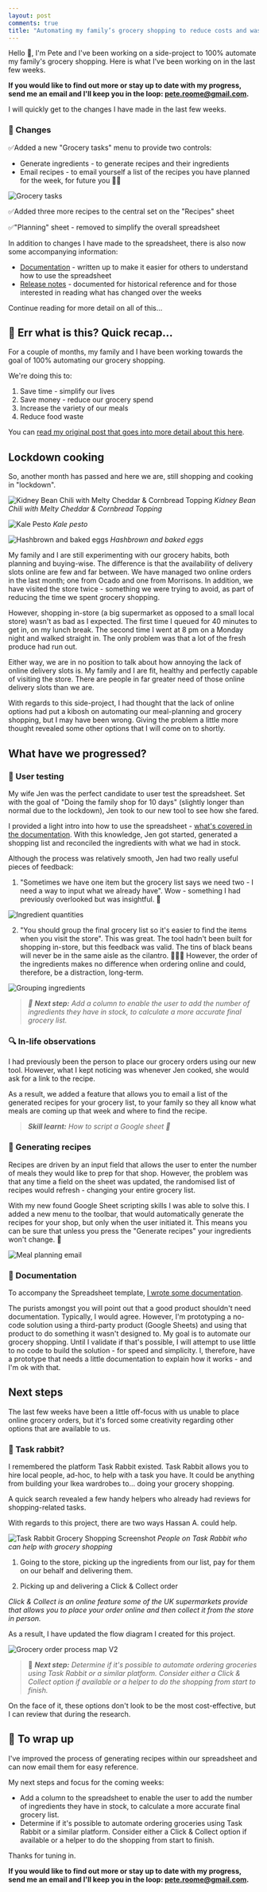 ```yaml
---
layout: post
comments: true
title: "Automating my family’s grocery shopping to reduce costs and waste: user testing, emailing recipes and Task Rabbit"
---
```


Hello 👋, I'm Pete and I've been working on a side-project to 100% automate my family's grocery shopping. Here is what I've been working on in the last few weeks.

**If you would like to find out more or stay up to date with my progress, send me an email and I'll keep you in the loop: [pete.roome@gmail.com](mailto:pete.roome@gmail.com).**

I will quickly get to the changes I have made in the last few weeks.

### 📝 Changes

✅Added a new "Grocery tasks" menu to provide two controls:
- Generate ingredients - to generate recipes and their ingredients
- Email recipes - to email yourself a list of the recipes you have planned for the week, for future you 👨‍🎤

![Grocery tasks](/images/2020-04-28-automating-my-familys-grocery-shopping-to-reduce-costs-and-waste-user-testing-emailing-recipes-and-task-rabbit/grocery-tasks.png)

✅Added three more recipes to the central set on the "Recipes" sheet

✅"Planning" sheet - removed to simplify the overall spreadsheet

In addition to changes I have made to the spreadsheet, there is also now some accompanying information:

- [Documentation](https://www.notion.so/Household-grocery-list-documentation-32d2c8a4d2624bf28419d1052c29bf20) - written up to make it easier for others to understand how to use the spreadsheet
- [Release notes](https://www.notion.so/Release-notes-056a54c50ec14b23bf83669e16e050e9) - documented for historical reference and for those interested in reading what has changed over the weeks

Continue reading for more detail on all of this…

## 🤔 Err what is this? Quick recap…

For a couple of months, my family and I have been working towards the goal of 100% automating our grocery shopping.

We're doing this to:

1. Save time - simplify our lives
2. Save money - reduce our grocery spend
3. Increase the variety of our meals
4. Reduce food waste

You can [read my original post that goes into more detail about this here](https://www.peteroome.com/2020/02/29/automating-our-weekly-groceries-version-1.html).

## Lockdown cooking

So, another month has passed and here we are, still shopping and cooking in "lockdown".

![Kidney Bean Chili with Melty Cheddar & Cornbread Topping](/images/2020-04-28-automating-my-familys-grocery-shopping-to-reduce-costs-and-waste-user-testing-emailing-recipes-and-task-rabbit/Kidney-Bean-Chili-with-Melty-Cheddar-Cornbread-Topping.jpg)
*Kidney Bean Chili with Melty Cheddar & Cornbread Topping*

![Kale Pesto](/images/2020-04-28-automating-my-familys-grocery-shopping-to-reduce-costs-and-waste-user-testing-emailing-recipes-and-task-rabbit/Kale-pesto.jpg)
*Kale pesto*

![Hashbrown and baked eggs](/images/2020-04-28-automating-my-familys-grocery-shopping-to-reduce-costs-and-waste-user-testing-emailing-recipes-and-task-rabbit/Hashbrown-and-baked-eggs.jpg)
*Hashbrown and baked eggs*

My family and I are still experimenting with our grocery habits, both planning and buying-wise. The difference is that the availability of delivery slots online are few and far between. We have managed two online orders in the last month; one from Ocado and one from Morrisons. In addition, we have visited the store twice - something we were trying to avoid, as part of reducing the time we spent grocery shopping.

However, shopping in-store (a big supermarket as opposed to a small local store) wasn't as bad as I expected. The first time I queued for 40 minutes to get in, on my lunch break. The second time I went at 8 pm on a Monday night and walked straight in. The only problem was that a lot of the fresh produce had run out.

Either way, we are in no position to talk about how annoying the lack of online delivery slots is. My family and I are fit, healthy and perfectly capable of visiting the store. There are people in far greater need of those online delivery slots than we are.

With regards to this side-project, I had thought that the lack of online options had put a kibosh on automating our meal-planning and grocery shopping, but I may have been wrong. Giving the problem a little more thought revealed some other options that I will come on to shortly.

## What have we progressed?

### 🧪 User testing

My wife Jen was the perfect candidate to user test the spreadsheet. Set with the goal of "Doing the family shop for 10 days" (slightly longer than normal due to the lockdown), Jen took to our new tool to see how she fared.

I provided a light intro into how to use the spreadsheet - [what's covered in the documentation](https://www.notion.so/Household-grocery-list-documentation-32d2c8a4d2624bf28419d1052c29bf20). With this knowledge, Jen got started, generated a shopping list and reconciled the ingredients with what we had in stock.

Although the process was relatively smooth, Jen had two really useful pieces of feedback:

1. "Sometimes we have one item but the grocery list says we need two - I need a way to input what we already have".  Wow - something I had previously overlooked but was insightful. 🤔

![Ingredient quantities](/images/2020-04-28-automating-my-familys-grocery-shopping-to-reduce-costs-and-waste-user-testing-emailing-recipes-and-task-rabbit/ingredient-quantities.png)

2. "You should group the final grocery list so it's easier to find the items when you visit the store". This was great. The tool hadn't been built for shopping in-store, but this feedback was valid. The tins of black beans will never be in the same aisle as the cilantro. 🤦🏼‍♂️ However, the order of the ingredients makes no difference when ordering online and could, therefore, be a distraction, long-term.

![Grouping ingredients](/images/2020-04-28-automating-my-familys-grocery-shopping-to-reduce-costs-and-waste-user-testing-emailing-recipes-and-task-rabbit/grouping-ingredients.png)

> *🦄 **Next step:** Add a column to enable the user to add the number of ingredients they have in stock, to calculate a more accurate final grocery list.*

### 🔍 In-life observations

I had previously been the person to place our grocery orders using our new tool. However, what I kept noticing was whenever Jen cooked, she would ask for a link to the recipe.

As a result, we added a feature that allows you to email a list of the generated recipes for your grocery list, to your family so they all know what meals are coming up that week and where to find the recipe.

> ***Skill learnt:** How to script a Google sheet 🎉*

### 🍔 Generating recipes

Recipes are driven by an input field that allows the user to enter the number of meals they would like to prep for that shop. However, the problem was that any time a field on the sheet was updated, the randomised list of recipes would refresh - changing your entire grocery list.

With my new found Google Sheet scripting skills I was able to solve this. I added a new menu to the toolbar, that would automatically generate the recipes for your shop, but only when the user initiated it. This means you can be sure that unless you press the "Generate recipes" your ingredients won't change. 💪

![Meal planning email](/images/2020-04-28-automating-my-familys-grocery-shopping-to-reduce-costs-and-waste-user-testing-emailing-recipes-and-task-rabbit/meal-planning-email.jpg)

### 📒 Documentation

To accompany the Spreadsheet template, [I wrote some documentation](https://www.notion.so/Household-grocery-list-documentation-32d2c8a4d2624bf28419d1052c29bf20).

The purists amongst you will point out that a good product shouldn't need documentation. Typically, I would agree. However, I'm prototyping a no-code solution using a third-party product (Google Sheets) and using that product to do something it wasn't designed to. My goal is to automate our grocery shopping. Until I validate if that's possible, I will attempt to use little to no code to build the solution - for speed and simplicity. I, therefore, have a prototype that needs a little documentation to explain how it works - and I'm ok with that.

## Next steps

The last few weeks have been a little off-focus with us unable to place online grocery orders, but it's forced some creativity regarding other options that are available to us.

### 🐰 Task rabbit?

I remembered the platform Task Rabbit existed. Task Rabbit allows you to hire local people, ad-hoc, to help with a task you have. It could be anything from building your Ikea wardrobes to… doing your grocery shopping.

A quick search revealed a few handy helpers who already had reviews for shopping-related tasks.

With regards to this project, there are two ways Hassan A. could help.

![Task Rabbit Grocery Shopping Screenshot](/images/2020-04-28-automating-my-familys-grocery-shopping-to-reduce-costs-and-waste-user-testing-emailing-recipes-and-task-rabbit/task-rabbit-grocery-shopping-screenshot.png)
*People on Task Rabbit who can help with grocery shopping*

1. Going to the store, picking up the ingredients from our list, pay for them on our behalf and delivering them.

2. Picking up and delivering a Click & Collect order

*Click & Collect is an online feature some of the UK supermarkets provide that allows you to place your order online and then collect it from the store in person.*

As a result, I have updated the flow diagram I created for this project.

![Grocery order process map V2](/images/2020-04-28-automating-my-familys-grocery-shopping-to-reduce-costs-and-waste-user-testing-emailing-recipes-and-task-rabbit/Grocery_Shopping_Automation_-_Grocery_ordering_process.jpg)

> 🦄 ***Next step:** Determine if it's possible to automate ordering groceries using Task Rabbit or a similar platform. Consider either a Click & Collect option if available or a helper to do the shopping from start to finish.*

On the face of it, these options don't look to be the most cost-effective, but I can review that during the research.

## 🎁 To wrap up

I've improved the process of generating recipes within our spreadsheet and can now email them for easy reference.

My next steps and focus for the coming weeks:

- Add a column to the spreadsheet to enable the user to add the number of ingredients they have in stock, to calculate a more accurate final grocery list.
- Determine if it's possible to automate ordering groceries using Task Rabbit or a similar platform. Consider either a Click & Collect option if available or a helper to do the shopping from start to finish.

Thanks for tuning in.

**If you would like to find out more or stay up to date with my progress, send me an email and I'll keep you in the loop: [pete.roome@gmail.com](mailto:pete.roome@gmail.com).**
